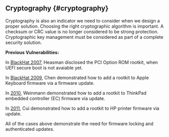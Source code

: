 <!--- @file
  cryptography.md for EDK II Secure Code Review Guide

  Copyright (c) 2019, Intel Corporation. All rights reserved.<BR>

  Redistribution and use in source (original document form) and 'compiled'
  forms (converted to PDF, epub, HTML and other formats) with or without
  modification, are permitted provided that the following conditions are met:

  1) Redistributions of source code (original document form) must retain the
     above copyright notice, this list of conditions and the following
     disclaimer as the first lines of this file unmodified.

  2) Redistributions in compiled form (transformed to other DTDs, converted to
     PDF, epub, HTML and other formats) must reproduce the above copyright
     notice, this list of conditions and the following disclaimer in the
     documentation and/or other materials provided with the distribution.

  THIS DOCUMENTATION IS PROVIDED BY TIANOCORE PROJECT "AS IS" AND ANY EXPRESS OR
  IMPLIED WARRANTIES, INCLUDING, BUT NOT LIMITED TO, THE IMPLIED WARRANTIES OF
  MERCHANTABILITY AND FITNESS FOR A PARTICULAR PURPOSE ARE DISCLAIMED. IN NO
  EVENT SHALL TIANOCORE PROJECT  BE LIABLE FOR ANY DIRECT, INDIRECT, INCIDENTAL,
  SPECIAL, EXEMPLARY, OR CONSEQUENTIAL DAMAGES (INCLUDING, BUT NOT LIMITED TO,
  PROCUREMENT OF SUBSTITUTE GOODS OR SERVICES; LOSS OF USE, DATA, OR PROFITS;
  OR BUSINESS INTERRUPTION) HOWEVER CAUSED AND ON ANY THEORY OF LIABILITY,
  WHETHER IN CONTRACT, STRICT LIABILITY, OR TORT (INCLUDING NEGLIGENCE OR
  OTHERWISE) ARISING IN ANY WAY OUT OF THE USE OF THIS DOCUMENTATION, EVEN IF
  ADVISED OF THE POSSIBILITY OF SUCH DAMAGE.

-->

## Cryptography {#cryptography}

Cryptography is also an indicator we need to consider when we design a proper solution. Choosing the right cryptographic algorithm is important. A checksum or CRC value is no longer considered to be strong protection. Cryptographic key management must be considered as part of a complete security solution.

**Previous Vulnerabilities:**

In [BlackHat 2007](https://www.blackhat.com/presentations/bh-usa-07/Heasman/Presentation/bh-usa-07-heasman.pdf), Heasman disclosed the PCI Option ROM rootkit, when UEFI secure boot is not avaiable yet.

In [BlackHat 2009](https://www.blackhat.com/presentations/bh-usa-09/CHEN/BHUSA09-Chen-RevAppleFirm-SLIDES.pdf), Chen demonstrated how to add a rootkit to Apple Keyboard firmware via a firmware update.

In [2010](https://media.ccc.de/v/27c3-4174-en-the_hidden_nemesis/related), Weinmann demonstrated how to add a rootkit to ThinkPad embedded controller (EC) firmware via update.

In [2011](https://academiccommons.columbia.edu/doi/10.7916/D8QJ7RG3), Cui demonstrated how to add a rootkit to HP printer firmware via update.

All of the cases above demonstrate the need for firmware locking and authenticated updates.